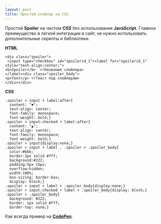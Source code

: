 ```yaml
---
layout: post
title: Простой спойлер на CSS
---
```


Простой **Spoiler** на чистом **CSS** без использования **JavaScript**. Главное преимущество в легкой интеграции в сайт, не нужно использовать дополнительные скрипты и библиотеки.

**HTML**

    <div class="spoiler">
     <input type="checkbox" id="spoilerid_1"><label for="spoilerid_1" style="text-align:center;">
    <b>Spoiler</b>  <!Название спойлера>
    </label><div class="spoiler_body">   
    <p>Text</p> <!Текст под спойлером>  
    </div></div>

**CSS**

    .spoiler > input + label:after{
      content: "▼";
      text-align: center;
      font-family: monospace;
      font-weight: bold;}
    .spoiler > input:checked + label:after{
      content: "▲";
      text-align: center;
      font-family: monospace;
      font-weight: bold;}
    .spoiler > input{display:none;}
    .spoiler > input + label , .spoiler > .spoiler_body{
      color:#bbb;
      border:1px solid #fff;
      background:#222;
      padding:5px 15px;
      overflow:hidden;
      width:100%;
      box-sizing: border-box;
      display: block;}
    .spoiler > input + label + .spoiler_body{display:none;}
    .spoiler > input:checked + label + .spoiler_body{display: block;}
    .spoiler > .spoiler_body{
      background: #222;
      border: 1px solid #fff;
      border-top: none;}

Как всегда пример на **[CodePen](https://codepen.io/titenko/pen/vQYpXg)**.

